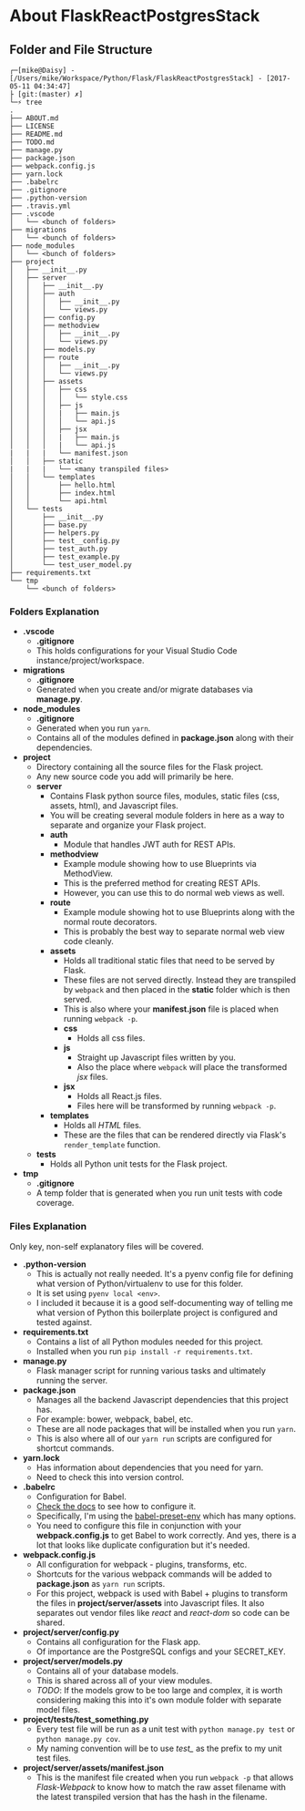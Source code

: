 # About FlaskReactPostgresStack

## Folder and File Structure

```
┌─[mike@Daisy] - [/Users/mike/Workspace/Python/Flask/FlaskReactPostgresStack] - [2017-05-11 04:34:47]
├ [git:(master) ✗]
└─⚡ tree
.
├── ABOUT.md
├── LICENSE
├── README.md
├── TODO.md
├── manage.py
├── package.json
├── webpack.config.js
├── yarn.lock
├── .babelrc
├── .gitignore
├── .python-version
├── .travis.yml
├── .vscode
│   └── <bunch of folders>
├── migrations
│   └── <bunch of folders>
├── node_modules
│   └── <bunch of folders>
├── project
│   ├── __init__.py
│   ├── server
│   │   ├── __init__.py
│   │   ├── auth
│   │   │   ├── __init__.py
│   │   │   └── views.py
│   │   ├── config.py
│   │   ├── methodview
│   │   │   ├── __init__.py
│   │   │   └── views.py
│   │   ├── models.py
│   │   ├── route
│   │   │   ├── __init__.py
│   │   │   └── views.py
│   │   ├── assets
│   │   │   ├── css
│   │   │   │   └── style.css
│   │   │   ├── js
│   │   │   |   ├── main.js
│   │   │   │   └── api.js
│   │   │   ├── jsx
│   │   │   |   ├── main.js
│   │   │   |   └── api.js
|   |   |   └── manifest.json
│   │   ├── static
|   |   |   └── <many transpiled files>
│   │   └── templates
│   │       ├── hello.html
│   │       ├── index.html
│   │       └── api.html
│   └── tests
│       ├── __init__.py
│       ├── base.py
│       ├── helpers.py
│       ├── test__config.py
│       ├── test_auth.py
│       ├── test_example.py
│       └── test_user_model.py
├── requirements.txt
└── tmp
    └── <bunch of folders>
```

### Folders Explanation

* **.vscode**
    * **.gitignore**
    * This holds configurations for your Visual Studio Code instance/project/workspace.
* **migrations**
    * **.gitignore**
    * Generated when you create and/or migrate databases via **manage.py**.
* **node_modules**
    * **.gitignore**
    * Generated when you run `yarn`.
    * Contains all of the modules defined in **package.json** along with their dependencies.
* **project**
    * Directory containing all the source files for the Flask project.
    * Any new source code you add will primarily be here.
    *  **server**
        * Contains Flask python source files, modules, static files (css, assets, html), and Javascript files.
        * You will be creating several module folders in here as a way to separate and organize your Flask project.
        * **auth**
            * Module that handles JWT auth for REST APIs.
        * **methodview**
            * Example module showing how to use Blueprints via MethodView.
            * This is the preferred method for creating REST APIs.
            * However, you can use this to do normal web views as well.
        * **route**
            * Example module showing hot to use Blueprints along with the normal route decorators.
            * This is probably the best way to separate normal web view code cleanly.
        * **assets**
            * Holds all traditional static files that need to be served by Flask.
            * These files are not served directly. Instead they are transpiled by `webpack` and then placed in the **static** folder which is then served.
            * This is also where your **manifest.json** file is placed when running `webpack -p`.
            * **css**
                * Holds all css files.
            * **js**
                * Straight up Javascript files written by you.
                * Also the place where `webpack` will place the transformed *jsx* files.
            * **jsx**
                * Holds all React.js files.
                * Files here will be transformed by running `webpack -p`.
        * **templates**
            * Holds all *HTML* files.
            * These are the files that can be rendered directly via Flask's `render_template` function.
    * **tests**
        * Holds all Python unit tests for the Flask project.
* **tmp**
    * **.gitignore**
    * A temp folder that is generated when you run unit tests with code coverage.

### Files Explanation

Only key, non-self explanatory files will be covered.

* **.python-version**
    * This is actually not really needed. It's a pyenv config file for defining what version of Python/virtualenv to use for this folder.
    * It is set using `pyenv local <env>`.
    * I included it because it is a good self-documenting way of telling me what version of Python this boilerplate project is configured and tested against.
* **requirements.txt**
    * Contains a list of all Python modules needed for this project.
    * Installed when you run `pip install -r requirements.txt`.
* **manage.py**
    * Flask manager script for running various tasks and ultimately running the server.
* **package.json**
    * Manages all the backend Javascript dependencies that this project has.
    * For example: bower, webpack, babel, etc.
    * These are all node packages that will be installed when you run `yarn`.
    * This is also where all of our `yarn run` scripts are configured for shortcut commands.
* **yarn.lock**
    * Has information about dependencies that you need for yarn.
    * Need to check this into version control.
* **.babelrc**
    * Configuration for Babel.
    * [Check the docs](https://babeljs.io/docs/usage/babelrc/) to see how to configure it.
    * Specifically, I'm using the [babel-preset-env](http://babeljs.io/docs/plugins/preset-env/) which has many options.
    * You need to configure this file in conjunction with your **webpack.config.js** to get Babel to work correctly. And yes, there is a lot that looks like duplicate configuration but it's needed.
* **webpack.config.js**
    * All configuration for webpack - plugins, transforms, etc.
    * Shortcuts for the various webpack commands will be added to **package.json** as `yarn run` scripts.
    * For this project, webpack is used with Babel + plugins to transform the files in **project/server/assets** into Javascript files. It also separates out vendor files like _react_ and _react-dom_ so code can be shared.
* **project/server/config.py**
    * Contains all configuration for the Flask app.
    * Of importance are the PostgreSQL configs and your SECRET_KEY.
* **project/server/models.py**
    * Contains all of your database models.
    * This is shared across all of your view modules.
    * *TODO*: If the models grow to be too large and complex, it is worth considering making this into it's own module folder with separate model files.
* **project/tests/test_something.py**
    * Every test file will be run as a unit test with `python manage.py test` or `python manage.py cov`.
    * My naming convention will be to use *test_* as the prefix to my unit test files.
* **project/server/assets/manifest.json**
    * This is the manifest file created when you run `webpack -p` that allows *Flask-Webpack* to know how to match the raw asset filename with the latest transpiled version that has the hash in the filename.